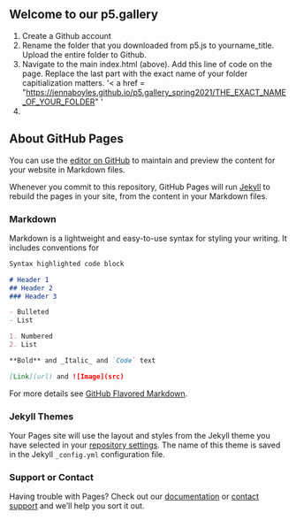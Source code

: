 ## Welcome to our p5.gallery

1. Create a Github account
2. Rename the folder that you downloaded from p5.js to yourname_title. Upload the entire folder to Github.
3. Navigate to the main index.html (above). Add this line of code on the page. Replace the last part with the exact name of your folder capitialization matters.
    '< a href = "https://jennaboyles.github.io/p5.gallery_spring2021/THE_EXACT_NAME_OF_YOUR_FOLDER" </a>'
4. 



## About GitHub Pages

You can use the [editor on GitHub](https://github.com/jennaboyles/p5.gallery_spring2021/edit/main/README.md) to maintain and preview the content for your website in Markdown files.

Whenever you commit to this repository, GitHub Pages will run [Jekyll](https://jekyllrb.com/) to rebuild the pages in your site, from the content in your Markdown files.

### Markdown

Markdown is a lightweight and easy-to-use syntax for styling your writing. It includes conventions for

```markdown
Syntax highlighted code block

# Header 1
## Header 2
### Header 3

- Bulleted
- List

1. Numbered
2. List

**Bold** and _Italic_ and `Code` text

[Link](url) and ![Image](src)
```

For more details see [GitHub Flavored Markdown](https://guides.github.com/features/mastering-markdown/).

### Jekyll Themes

Your Pages site will use the layout and styles from the Jekyll theme you have selected in your [repository settings](https://github.com/jennaboyles/p5.gallery_spring2021/settings). The name of this theme is saved in the Jekyll `_config.yml` configuration file.

### Support or Contact

Having trouble with Pages? Check out our [documentation](https://docs.github.com/categories/github-pages-basics/) or [contact support](https://support.github.com/contact) and we’ll help you sort it out.
